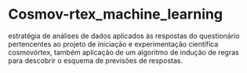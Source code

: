 # Cosmov-rtex_machine_learning
estratégia de análises de dados aplicados às respostas do questionário pertencentes ao projeto de iniciação e experimentação científica cosmovórtex, também aplicação de um algoritmo de indução de regras para descobrir o esquema de previsões de respostas.
